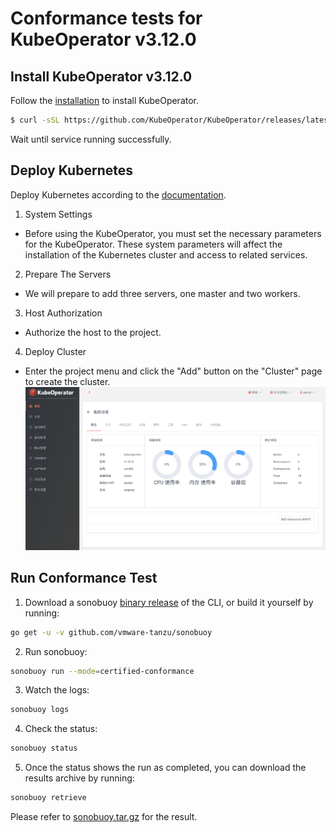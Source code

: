 # Conformance tests for KubeOperator v3.12.0

## Install KubeOperator v3.12.0

Follow the [installation](https://kubeoperator.io/docs/installation/install/) to install KubeOperator.

```bash
$ curl -sSL https://github.com/KubeOperator/KubeOperator/releases/latest/download/quick_start.sh | sh
```

Wait until service running successfully.

## Deploy Kubernetes

Deploy Kubernetes according to the [documentation](https://kubeoperator.io/docs/quick_start/cluster_planning/manual/).

1. System Settings
- Before using the KubeOperator, you must set the necessary parameters for the KubeOperator. These system parameters will affect the installation of the Kubernetes cluster and access to related services.

2. Prepare The Servers
- We will prepare to add three servers, one master and two workers.

3. Host Authorization
- Authorize the host to the project.

4. Deploy Cluster
- Enter the project menu and click the "Add" button on the "Cluster" page to create the cluster.
![](cluster.png)

## Run Conformance Test

1. Download a sonobuoy [binary release](https://github.com/vmware-tanzu/sonobuoy/releases) of the CLI, or build it yourself by running:

```bash
go get -u -v github.com/vmware-tanzu/sonobuoy
```

2. Run sonobuoy:

```bash
sonobuoy run --mode=certified-conformance
```

3. Watch the logs:

```bash
sonobuoy logs
```

4. Check the status:

```bash
sonobuoy status
```

5. Once the status shows the run as completed, you can download the results archive by running:

```bash
sonobuoy retrieve
```

Please refer to [sonobuoy.tar.gz](sonobuoy.tar.gz) for the result.
